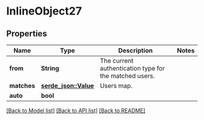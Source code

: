 # InlineObject27

## Properties

Name | Type | Description | Notes
------------ | ------------- | ------------- | -------------
**from** | **String** | The current authentication type for the matched users. | 
**matches** | [**serde_json::Value**](.md) | Users map. | 
**auto** | **bool** |  | 

[[Back to Model list]](../README.md#documentation-for-models) [[Back to API list]](../README.md#documentation-for-api-endpoints) [[Back to README]](../README.md)



